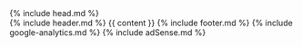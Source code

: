 <!DOCTYPE html>
<html lang="en">
  {% include head.md %}
  <body>
    <div class="container max-w-3xl mx-auto px-6 lg:px-0">
      {% include header.md %} {{ content }} {% include footer.md %}
      {% include google-analytics.md %}
      {% include adSense.md %}
    </div>
  </body>
</html>
